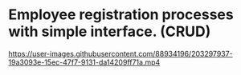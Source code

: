 # Employee registration processes with simple interface. (CRUD)
 


https://user-images.githubusercontent.com/88934196/203297937-19a3093e-15ec-47f7-9131-da14209ff71a.mp4

